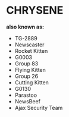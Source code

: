 # CHRYSENE

**also known as:**
- TG-2889
- Newscaster
- Rocket Kitten
- G0003
- Group 83
- Flying Kitten
- Group 26
- Cutting Kitten
- G0130
- Parastoo
- NewsBeef
- Ajax Security Team
